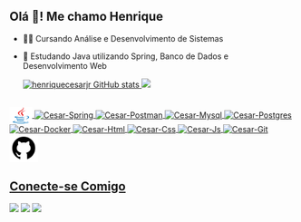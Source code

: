 ## Olá 👋! Me chamo Henrique

<!-- - 🔭 I’m currently working on ... -->
- 👨‍🎓 Cursando Análise e Desenvolvimento de Sistemas
- 🌱 Estudando Java utilizando Spring, Banco de Dados e Desenvolvimento Web

  <!--![henriquecesarjr GitHub stats](https://github-readme-stats.vercel.app/api?username=henriquecesarjr&show_icons=true&theme=dark&count_private=true&)-->
  <div>
  <a href="https://github.com/henriquecesarjr">
  
  ![henriquecesarjr GitHub stats](https://github-readme-stats.vercel.app/api?username=henriquecesarjr&show_icons=true&theme=dark&count_private=true&)
  <img height="130em" src="https://github-readme-stats.vercel.app/api/top-langs/?username=henriquecesarjr&layout=compact&langs_count=7&theme=dracula"/>
</div>

<div style="display: inline_block"><br>
  <!--<img align="center" alt="Cesar-Python" height="30" width="40" src="https://raw.githubusercontent.com/devicons/devicon/master/icons/python/python-original.svg">-->
  <img align="center" alt="Cesar-Java" height="30" width="40" src="https://raw.githubusercontent.com/devicons/devicon/master/icons/java/java-original.svg">
  <img align="center" alt="Cesar-Spring" height="30" width="40" src="https://cdn.jsdelivr.net/gh/devicons/devicon/icons/spring/spring-original.svg" />
  <img align="center" alt="Cesar-Postman" height="30" width="40" src="https://cdn.jsdelivr.net/gh/devicons/devicon@latest/icons/postman/postman-original.svg" />
  <img align="center" alt="Cesar-Mysql" height="40" width="50" src="https://cdn.jsdelivr.net/gh/devicons/devicon/icons/mysql/mysql-plain-wordmark.svg" />
  <img align="center" alt="Cesar-Postgres" height="40" width="50" src="https://cdn.jsdelivr.net/gh/devicons/devicon/icons/postgresql/postgresql-original.svg" />
  <!-- <img align="center" alt="Cesar-Railway" height="40" width="50" src="https://cdn.jsdelivr.net/gh/devicons/devicon@latest/icons/railway/railway-original.svg" /> -->
  <img align="center" alt="Cesar-Docker" height="40" width="50" src="https://cdn.jsdelivr.net/gh/devicons/devicon@latest/icons/docker/docker-original.svg" />
  <!-- <img align="center" alt="Cesar-Heroku" height="40" width="50" src="https://cdn.jsdelivr.net/gh/devicons/devicon@latest/icons/heroku/heroku-original.svg" /> -->
  <img align="center" alt="Cesar-Html" height="30" width="40" src="https://cdn.jsdelivr.net/gh/devicons/devicon@latest/icons/html5/html5-original.svg" />
  <img align="Center" alt="Cesar-Css" height="30" width="40" src="https://cdn.jsdelivr.net/gh/devicons/devicon@latest/icons/css3/css3-original.svg" />
  <img align="Center" alt="Cesar-Js" height="30" width="40" src="https://cdn.jsdelivr.net/gh/devicons/devicon@latest/icons/javascript/javascript-original.svg" />
  <img align="center" alt="Cesar-Git" height="40" width="50" src="https://cdn.jsdelivr.net/gh/devicons/devicon/icons/git/git-plain.svg" />
  <img align="center" alt="Cesar-Git" height="50" width="50" src="https://github.com/henriquecesarjr/henriquecesarjr/blob/main/assets/icons8-github.svg" />
</div>
  
  ## Conecte-se Comigo
 
<div> 
  <a href="https://www.instagram.com/hcesarjcm/" target="_blank"><img src="https://img.shields.io/badge/-Instagram-%23E4405F?style=for-the-badge&logo=instagram&logoColor=white" target="_blank"></a>
  <a href = "mailto:contato@henriquecesarjrcm.com"><img src="https://img.shields.io/badge/-Email-%23333?style=for-the-badge&logo=gmail&logoColor=white" target="_blank"></a>
  <a href="https://www.linkedin.com/in/henrique-marques-376a50274/" target="_blank"><img src="https://img.shields.io/badge/-LinkedIn-%230077B5?style=for-the-badge&logo=linkedin&logoColor=white" target="_blank"></a>
</div>
